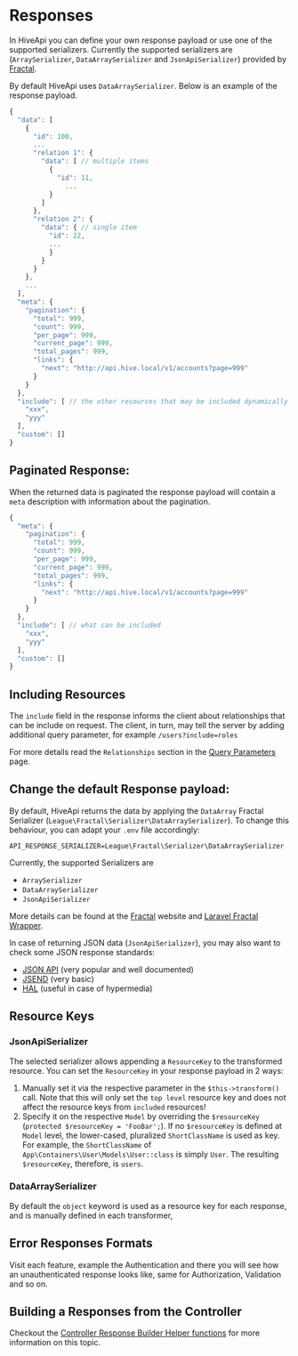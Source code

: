 # Responses

In HiveApi you can define your own response payload or use one of the supported serializers. Currently the supported 
serializers are (`ArraySerializer`, `DataArraySerializer` and `JsonApiSerializer`) provided by 
[Fractal](http://fractal.thephpleague.com/transformers/).

By default HiveApi uses `DataArraySerializer`. Below is an example of the response payload.

```javascript
{
  "data": [
    {
      "id": 100,
      ...
      "relation 1": {
        "data": [ // multiple items
          {
            "id": 11,
			  ...
          }
        ]
      },
      "relation 2": {
        "data": { // single item
          "id": 22,
          ...
          }
        }
      }
    },
    ...
  ],
  "meta": {
    "pagination": {
      "total": 999,
      "count": 999,
      "per_page": 999,
      "current_page": 999,
      "total_pages": 999,
      "links": {
        "next": "http://api.hive.local/v1/accounts?page=999"
      }
    }
  },
  "include": [ // the other resources that may be included dynamically on request
    "xxx",
    "yyy"
  ],
  "custom": []
}
```

## Paginated Response:

When the returned data is paginated the response payload will contain a `meta` description with information about the 
pagination.

```javascript
{
  "meta": {
    "pagination": {
      "total": 999,
      "count": 999,
      "per_page": 999,
      "current_page": 999,
      "total_pages": 999,
      "links": {
        "next": "http://api.hive.local/v1/accounts?page=999"
      }
    }
  },
  "include": [ // what can be included
    "xxx",
    "yyy"
  ],
  "custom": []
}
```

## Including Resources

The `include` field in the response informs the client about relationships that can be include on request. The client, 
in turn, may tell the server by adding additional query parameter, for example `/users?include=roles`

For more details read the `Relationships` section in the [Query Parameters](./../features/query-parameters) page.

## Change the default Response payload:

By default, HiveApi returns the data by applying the `DataArray` Fractal Serializer (`League\Fractal\Serializer\DataArraySerializer`). 
To change this behaviour, you can adapt your `.env` file accordingly:

```text
API_RESPONSE_SERIALIZER=League\Fractal\Serializer\DataArraySerializer
```

Currently, the supported Serializers are
* `ArraySerializer`
* `DataArraySerializer`
* `JsonApiSerializer`

More details can be found at the [Fractal](http://fractal.thephpleague.com/transformers/) website and 
[Laravel Fractal Wrapper](https://github.com/spatie/laravel-fractal).

In case of returning JSON data (`JsonApiSerializer`), you may also want to check some JSON response standards:

* [JSON API](http://jsonapi.org/format/) (very popular and well documented)
* [JSEND](https://labs.omniti.com/labs/jsend) (very basic)
* [HAL](http://stateless.co/hal_specification.html) (useful in case of hypermedia)

## Resource Keys

### JsonApiSerializer 

The selected serializer allows appending a `ResourceKey` to the transformed resource. You can set the `ResourceKey` in 
your response payload in 2 ways:

1. Manually set it via the respective parameter in the `$this->transform()` call. Note that this will only set the
`top level` resource key and does not affect the resource keys from `included` resources!
2. Specify it on the respective `Model` by overriding the `$resourceKey` (`protected $resourceKey = 'FooBar';`). 
If no `$resourceKey` is defined at `Model` level, the lower-cased, pluralized `ShortClassName` is used as key. For example, the 
`ShortClassName` of `App\Containers\User\Models\User::class` is simply `User`. The resulting `$resourceKey`, therefore, is
`users`.

### DataArraySerializer

By default the `object` keyword is used as a resource key for each response, and is manually defined in each transformer, 

## Error Responses Formats

Visit each feature, example the Authentication and there you will see how an unauthenticated response looks like, same 
for Authorization, Validation and so on.

## Building a Responses from the Controller

Checkout the [Controller Response Builder Helper functions](./../components/controllers) for more information on this 
topic.
